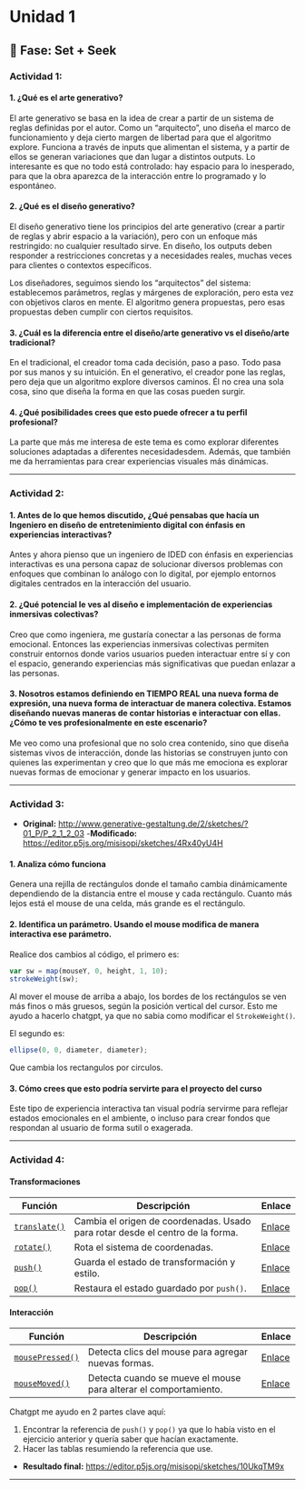 # Unidad 1

## 🔎 Fase: Set + Seek

### Actividad 1:

#### 1. ¿Qué es el arte generativo?
El arte generativo se basa en la idea de crear a partir de un sistema de reglas definidas por el autor. Como un “arquitecto”, uno diseña el marco de funcionamiento y deja cierto margen de libertad para que el algoritmo explore. Funciona a través de inputs que alimentan el sistema, y a partir de ellos se generan variaciones que dan lugar a distintos outputs. Lo interesante es que no todo está controlado: hay espacio para lo inesperado, para que la obra aparezca de la interacción entre lo programado y lo espontáneo.

#### 2. ¿Qué es el diseño generativo?
El diseño generativo tiene los principios del arte generativo (crear a partir de reglas y abrir espacio a la variación), pero con un enfoque más restringido: no cualquier resultado sirve. En diseño, los outputs deben responder a restricciones concretas y a necesidades reales, muchas veces para clientes o contextos específicos.

Los diseñadores, seguimos siendo los “arquitectos” del sistema: establecemos parámetros, reglas y márgenes de exploración, pero esta vez con objetivos claros en mente. El algoritmo genera propuestas, pero esas propuestas deben cumplir con ciertos requisitos.

#### 3. ¿Cuál es la diferencia entre el diseño/arte generativo vs el diseño/arte tradicional?
En el tradicional, el creador toma cada decisión, paso a paso. Todo pasa por sus manos y su intuición. En el generativo, el creador pone las reglas, pero deja que un algoritmo explore diversos caminos. Él no crea una sola cosa, sino que diseña la forma en que las cosas pueden surgir.

#### 4. ¿Qué posibilidades crees que esto puede ofrecer a tu perfil profesional?
La parte que más me interesa de este tema es como explorar diferentes soluciones adaptadas a diferentes necesidadesdem. Además, que también me da herramientas para crear experiencias visuales más dinámicas.

---

### Actividad 2:

#### 1. Antes de lo que hemos discutido, ¿Qué pensabas que hacía un Ingeniero en diseño de entretenimiento digital con énfasis en experiencias interactivas?
Antes y ahora pienso que un ingeniero de IDED con énfasis en experiencias interactivas es una persona capaz de solucionar diversos problemas con enfoques que combinan lo análogo con lo digital, por ejemplo entornos digitales centrados en la interacción del usuario.

#### 2. ¿Qué potencial le ves al diseño e implementación de experiencias inmersivas colectivas?
Creo que como ingeniera, me gustaría  conectar a las personas de forma emocional. Entonces las experiencias inmersivas colectivas permiten construir entornos donde varios usuarios pueden interactuar entre sí y con el espacio, generando experiencias más significativas que puedan enlazar a las personas.

#### 3. Nosotros estamos definiendo en TIEMPO REAL una nueva forma de expresión, una nueva forma de interactuar de manera colectiva. Estamos diseñando nuevas maneras de contar historias e interactuar con ellas. ¿Cómo te ves profesionalmente en este escenario?
Me veo como una profesional que no solo crea contenido, sino que diseña sistemas vivos de interacción, donde las historias se construyen junto con quienes las experimentan y creo que lo que más me emociona es explorar nuevas formas de emocionar y generar impacto en los usuarios.

---

### Actividad 3:
- **Original:** http://www.generative-gestaltung.de/2/sketches/?01_P/P_2_1_2_03
-**Modificado:** https://editor.p5js.org/misisopi/sketches/4Rx40yU4H

#### 1. Analiza cómo funciona
Genera una rejilla de rectángulos donde el tamaño cambia dinámicamente dependiendo de la distancia entre el mouse y cada rectángulo. Cuanto más lejos está el mouse de una celda, más grande es el rectángulo.

#### 2. Identifica un parámetro. Usando el mouse modifica de manera interactiva ese parámetro.
Realice dos cambios al código, el primero es:

```js
var sw = map(mouseY, 0, height, 1, 10);
strokeWeight(sw);
```
Al mover el mouse de arriba a abajo, los bordes de los rectángulos se ven más finos o más gruesos, según la posición vertical del cursor. Esto me ayudo a hacerlo chatgpt, ya que no sabia como modificar el `StrokeWeight()`. 

El segundo es:

```js
ellipse(0, 0, diameter, diameter);
```
Que cambia los rectangulos por circulos.

#### 3. Cómo crees que esto podría servirte para el proyecto del curso
Este tipo de experiencia interactiva tan visual podría servirme para reflejar estados emocionales en el ambiente, o incluso para crear fondos que respondan al usuario de forma sutil o exagerada. 

---

### Actividad 4:

#### Transformaciones

| Función | Descripción | Enlace |
|--------|-------------|--------|
| [`translate()`](https://p5js.org/reference/#/p5/translate) | Cambia el origen de coordenadas. Usado para rotar desde el centro de la forma. | [ Enlace](https://p5js.org/reference/#/p5/translate) |
| [`rotate()`](https://p5js.org/reference/#/p5/rotate) | Rota el sistema de coordenadas. | [ Enlace](https://p5js.org/reference/#/p5/rotate) |
| [`push()`](https://p5js.org/reference/#/p5/push) | Guarda el estado de transformación y estilo. | [ Enlace](https://p5js.org/reference/#/p5/push) |
| [`pop()`](https://p5js.org/reference/#/p5/pop) | Restaura el estado guardado por `push()`. | [ Enlace](https://p5js.org/reference/#/p5/pop) |

#### Interacción

| Función | Descripción | Enlace |
|--------|-------------|--------|
| [`mousePressed()`](https://p5js.org/reference/#/p5/mousePressed) | Detecta clics del mouse para agregar nuevas formas. | [ Enlace](https://p5js.org/reference/#/p5/mousePressed) |
| [`mouseMoved()`](https://p5js.org/reference/#/p5/mouseMoved) | Detecta cuando se mueve el mouse para alterar el comportamiento. | [ Enlace](https://p5js.org/reference/#/p5/mouseMoved) |

Chatgpt me ayudo en 2 partes clave aquí:
1. Encontrar la referencia de `push()` y `pop()` ya que lo había visto en el ejercicio anterior y quería saber que hacían exactamente.
2. Hacer las tablas resumiendo la referencia que use.

- **Resultado final:** https://editor.p5js.org/misisopi/sketches/10UkqTM9x
---


